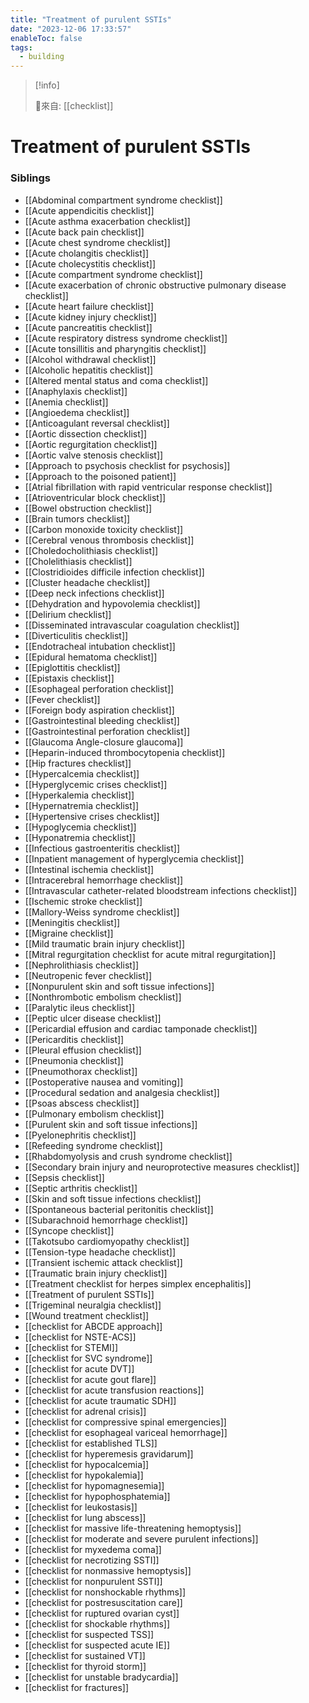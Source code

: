 ```yaml
---
title: "Treatment of purulent SSTIs"
date: "2023-12-06 17:33:57"
enableToc: false
tags:
  - building
---
```


> [!info]
>
> 🌱來自: [[checklist]]

# Treatment of purulent SSTIs

<!-- ✖ 無量空處 ✖ -->

### Siblings

- [[Abdominal compartment syndrome checklist]]
- [[Acute appendicitis checklist]]
- [[Acute asthma exacerbation checklist]]
- [[Acute back pain checklist]]
- [[Acute chest syndrome checklist]]
- [[Acute cholangitis checklist]]
- [[Acute cholecystitis checklist]]
- [[Acute compartment syndrome checklist]]
- [[Acute exacerbation of chronic obstructive pulmonary disease checklist]]
- [[Acute heart failure checklist]]
- [[Acute kidney injury checklist]]
- [[Acute pancreatitis checklist]]
- [[Acute respiratory distress syndrome checklist]]
- [[Acute tonsillitis and pharyngitis checklist]]
- [[Alcohol withdrawal checklist]]
- [[Alcoholic hepatitis checklist]]
- [[Altered mental status and coma checklist]]
- [[Anaphylaxis checklist]]
- [[Anemia checklist]]
- [[Angioedema checklist]]
- [[Anticoagulant reversal checklist]]
- [[Aortic dissection checklist]]
- [[Aortic regurgitation checklist]]
- [[Aortic valve stenosis checklist]]
- [[Approach to psychosis checklist for psychosis]]
- [[Approach to the poisoned patient]]
- [[Atrial fibrillation with rapid ventricular response checklist]]
- [[Atrioventricular block checklist]]
- [[Bowel obstruction checklist]]
- [[Brain tumors checklist]]
- [[Carbon monoxide toxicity checklist]]
- [[Cerebral venous thrombosis checklist]]
- [[Choledocholithiasis checklist]]
- [[Cholelithiasis checklist]]
- [[Clostridioides difficile infection checklist]]
- [[Cluster headache checklist]]
- [[Deep neck infections checklist]]
- [[Dehydration and hypovolemia checklist]]
- [[Delirium checklist]]
- [[Disseminated intravascular coagulation checklist]]
- [[Diverticulitis checklist]]
- [[Endotracheal intubation checklist]]
- [[Epidural hematoma checklist]]
- [[Epiglottitis checklist]]
- [[Epistaxis checklist]]
- [[Esophageal perforation checklist]]
- [[Fever checklist]]
- [[Foreign body aspiration checklist]]
- [[Gastrointestinal bleeding checklist]]
- [[Gastrointestinal perforation checklist]]
- [[Glaucoma Angle-closure glaucoma]]
- [[Heparin-induced thrombocytopenia checklist]]
- [[Hip fractures checklist]]
- [[Hypercalcemia checklist]]
- [[Hyperglycemic crises checklist]]
- [[Hyperkalemia checklist]]
- [[Hypernatremia checklist]]
- [[Hypertensive crises checklist]]
- [[Hypoglycemia checklist]]
- [[Hyponatremia checklist]]
- [[Infectious gastroenteritis checklist]]
- [[Inpatient management of hyperglycemia checklist]]
- [[Intestinal ischemia checklist]]
- [[Intracerebral hemorrhage checklist]]
- [[Intravascular catheter-related bloodstream infections checklist]]
- [[Ischemic stroke checklist]]
- [[Mallory-Weiss syndrome checklist]]
- [[Meningitis checklist]]
- [[Migraine checklist]]
- [[Mild traumatic brain injury checklist]]
- [[Mitral regurgitation checklist for acute mitral regurgitation]]
- [[Nephrolithiasis checklist]]
- [[Neutropenic fever checklist]]
- [[Nonpurulent skin and soft tissue infections]]
- [[Nonthrombotic embolism checklist]]
- [[Paralytic ileus checklist]]
- [[Peptic ulcer disease checklist]]
- [[Pericardial effusion and cardiac tamponade checklist]]
- [[Pericarditis checklist]]
- [[Pleural effusion checklist]]
- [[Pneumonia checklist]]
- [[Pneumothorax checklist]]
- [[Postoperative nausea and vomiting]]
- [[Procedural sedation and analgesia checklist]]
- [[Psoas abscess checklist]]
- [[Pulmonary embolism checklist]]
- [[Purulent skin and soft tissue infections]]
- [[Pyelonephritis checklist]]
- [[Refeeding syndrome checklist]]
- [[Rhabdomyolysis and crush syndrome checklist]]
- [[Secondary brain injury and neuroprotective measures checklist]]
- [[Sepsis checklist]]
- [[Septic arthritis checklist]]
- [[Skin and soft tissue infections checklist]]
- [[Spontaneous bacterial peritonitis checklist]]
- [[Subarachnoid hemorrhage checklist]]
- [[Syncope checklist]]
- [[Takotsubo cardiomyopathy checklist]]
- [[Tension-type headache checklist]]
- [[Transient ischemic attack checklist]]
- [[Traumatic brain injury checklist]]
- [[Treatment checklist for herpes simplex encephalitis]]
- [[Treatment of purulent SSTIs]]
- [[Trigeminal neuralgia checklist]]
- [[Wound treatment checklist]]
- [[checklist for ABCDE approach]]
- [[checklist for NSTE-ACS]]
- [[checklist for STEMI]]
- [[checklist for SVC syndrome]]
- [[checklist for acute DVT]]
- [[checklist for acute gout flare]]
- [[checklist for acute transfusion reactions]]
- [[checklist for acute traumatic SDH]]
- [[checklist for adrenal crisis]]
- [[checklist for compressive spinal emergencies]]
- [[checklist for esophageal variceal hemorrhage]]
- [[checklist for established TLS]]
- [[checklist for hyperemesis gravidarum]]
- [[checklist for hypocalcemia]]
- [[checklist for hypokalemia]]
- [[checklist for hypomagnesemia]]
- [[checklist for hypophosphatemia]]
- [[checklist for leukostasis]]
- [[checklist for lung abscess]]
- [[checklist for massive life-threatening hemoptysis]]
- [[checklist for moderate and severe purulent infections]]
- [[checklist for myxedema coma]]
- [[checklist for necrotizing SSTI]]
- [[checklist for nonmassive hemoptysis]]
- [[checklist for nonpurulent SSTI]]
- [[checklist for nonshockable rhythms]]
- [[checklist for postresuscitation care]]
- [[checklist for ruptured ovarian cyst]]
- [[checklist for shockable rhythms]]
- [[checklist for suspected TSS]]
- [[checklist for suspected acute IE]]
- [[checklist for sustained VT]]
- [[checklist for thyroid storm]]
- [[checklist for unstable bradycardia]]
- [[checklist for fractures]]

